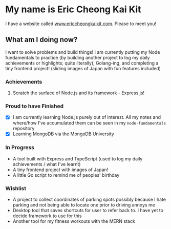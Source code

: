 # My name is Eric Cheong Kai Kit #

I have a website called www.ericcheongkaikit.com. Please to meet you!

## What am I doing now? ##

I want to solve problems and build things! I am currently putting my Node fundamentals to practice (by building another project to log my daily achievements or highlights; quite literally), Golang-ing, and completing a tiny frontend project! (sliding images of Japan with fun features included)
<br>

### Achievements ###
1. Scratch the surface of Node.js and its framework - Express.js!

### Proud to have Finished ###

* [x] I am currently learning Node.js purely out of interest. All my notes and where/how I've accumulated them can be seen in my `node-fundamentals` repository
* [x] Learning MongoDB via the MongoDB University

### In Progress ###
* A tool built with Express and TypeScript (used to log my daily achievements / what I've learnt)
* A tiny frontend project with images of Japan!
* A little Go script to remind me of peoples' birthday

### Wishlist ###
* A project to collect coordinates of parking spots possibly because I hate parking and not being able to locate one prior to driving annoys me 
* Desktop tool that saves shortcuts for user to refer back to. I have yet to decide framework to use for this 
* Another tool for my fitness workouts with the MERN stack 
